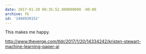 ```yaml
---
date: 2017-01-20 08:35:52.000000000 -08:00
archive: fb
id: '1484930152'
---
```


This makes me happy. 

http://www.theverge.com/tldr/2017/1/20/14334242/kristen-stewart-machine-learning-paper-ai
